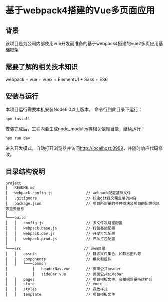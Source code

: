 # 基于webpack4搭建的Vue多页面应用

## 背景

该项目是为公司内部使用vue开发而准备的基于webpack4搭建的vue2多页应用基础框架

## 需要了解的相关技术知识

webpack + vue + vuex + ElementUI + Sass + ES6


## 安装与运行

本项目运行需要本机安装Node6.0以上版本。
命令行到此目录下运行：  
```
npm install
``` 
安装完成后，工程内会生成node_modules等相关依赖目录，继续运行：
```
npm run dev
```
进入开发模式，自动打开浏览器并访问[http://localhost:8999](http://localhost:8999)，并随时响应代码修改。

## 目录结构说明

```
project
│   README.md
│   webpack.config.js               // webpack配置基础文件
│   .gitignore                      // 标注git提交需忽略的内容
│   package.json                    // 项目所需要的各种模块及项目的配置信息等重要信息
│
└───build
│   │   config.js                   // 多文件及路径配置
│   │   webpack.base.js             // 打包基础配置
│   │   webpack.dev.js              // 开发打包配置
│   │   webpack.prod.js             // 产品打包配置
│   
└───src                            // 源码目录
│   │   assets                      // 静态文件集合，如静态图片等
│   │   components                  // 模块和组件
│   │   └───common
│           │   headerNav.vue       // 页面公共header
│           │   sideBar.vue         // 页面公共sidebar
│   │   pages                       // 项目模板文件，会根据需要持续扩充
│   │   store                       // vuex
│   │   styles                      // 存放样式
│   │   template                    // 项目模板文件
```

